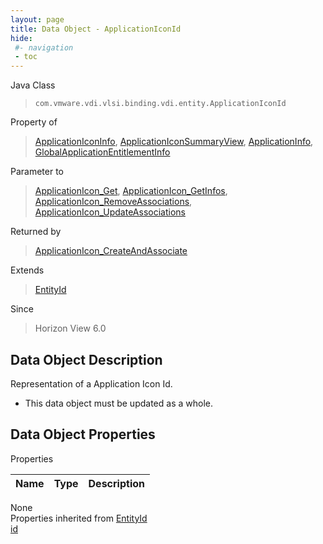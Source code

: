 ```yaml
---
layout: page
title: Data Object - ApplicationIconId
hide:
 #- navigation
 - toc
---
```


  
 
  



Java Class  
> `com.vmware.vdi.vlsi.binding.vdi.entity.ApplicationIconId`

Property of  
> [ApplicationIconInfo](vdi.resources.ApplicationIcon.ApplicationIconInfo.md#field_detail), [ApplicationIconSummaryView](vdi.resources.ApplicationIcon.ApplicationIconSummaryView.md#field_detail), [ApplicationInfo](vdi.resources.Application.ApplicationInfo.md#field_detail), [GlobalApplicationEntitlementInfo](vdi.federation.GlobalApplicationEntitlement.GlobalApplicationEntitlementInfo.md#field_detail)

Parameter to  
> [ApplicationIcon_Get](vdi.resources.ApplicationIcon.md#get), [ApplicationIcon_GetInfos](vdi.resources.ApplicationIcon.md#getInfos), [ApplicationIcon_RemoveAssociations](vdi.resources.ApplicationIcon.md#removeAssociations), [ApplicationIcon_UpdateAssociations](vdi.resources.ApplicationIcon.md#updateAssociations)

Returned by  
> [ApplicationIcon_CreateAndAssociate](vdi.resources.ApplicationIcon.md#createAndAssociate)

Extends  
> [EntityId](vdi.EntityId.md)

Since  
> Horizon View 6.0


## Data Object Description 

Representation of a Application Icon Id. 

  * This data object must be updated as a whole.



## Data Object Properties

Properties

Name |  Type |  Description   
---|---|---  
None  
Properties inherited from [EntityId](vdi.EntityId.md)  
[id](vdi.EntityId.md#id)  
  
  
 
  
  
